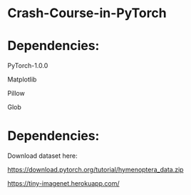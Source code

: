 # Crash-Course-in-PyTorch

# Dependencies:
PyTorch-1.0.0

Matplotlib

Pillow

Glob

# Dependencies:
Download dataset here: 

https://download.pytorch.org/tutorial/hymenoptera_data.zip

https://tiny-imagenet.herokuapp.com/
